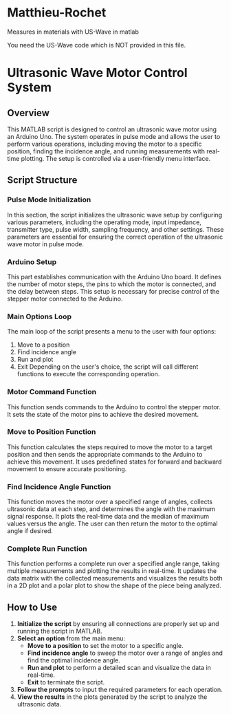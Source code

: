 # Matthieu-Rochet
Measures in materials with US-Wave in matlab

You need the US-Wave code which is NOT provided in this file.

# Ultrasonic Wave Motor Control System

## Overview

This MATLAB script is designed to control an ultrasonic wave motor using an Arduino Uno. The system operates in pulse mode and allows the user to perform various operations, including moving the motor to a specific position, finding the incidence angle, and running measurements with real-time plotting. The setup is controlled via a user-friendly menu interface.

## Script Structure

### Pulse Mode Initialization
In this section, the script initializes the ultrasonic wave setup by configuring various parameters, including the operating mode, input impedance, transmitter type, pulse width, sampling frequency, and other settings. These parameters are essential for ensuring the correct operation of the ultrasonic wave motor in pulse mode. 

### Arduino Setup 
This part establishes communication with the Arduino Uno board. It defines the number of motor steps, the pins to which the motor is connected, and the delay between steps. This setup is necessary for precise control of the stepper motor connected to the Arduino.

### Main Options Loop
The main loop of the script presents a menu to the user with four options:
1. Move to a position
2. Find incidence angle
3. Run and plot
4. Exit
Depending on the user's choice, the script will call different functions to execute the corresponding operation.

### Motor Command Function
This function sends commands to the Arduino to control the stepper motor. It sets the state of the motor pins to achieve the desired movement.

### Move to Position Function
This function calculates the steps required to move the motor to a target position and then sends the appropriate commands to the Arduino to achieve this movement. It uses predefined states for forward and backward movement to ensure accurate positioning.

### Find Incidence Angle Function
This function moves the motor over a specified range of angles, collects ultrasonic data at each step, and determines the angle with the maximum signal response. It plots the real-time data and the median of maximum values versus the angle. The user can then return the motor to the optimal angle if desired.

### Complete Run Function
This function performs a complete run over a specified angle range, taking multiple measurements and plotting the results in real-time. It updates the data matrix with the collected measurements and visualizes the results both in a 2D plot and a polar plot to show the shape of the piece being analyzed.

## How to Use
1. **Initialize the script** by ensuring all connections are properly set up and running the script in MATLAB.
2. **Select an option** from the main menu:
   - **Move to a position** to set the motor to a specific angle.
   - **Find incidence angle** to sweep the motor over a range of angles and find the optimal incidence angle.
   - **Run and plot** to perform a detailed scan and visualize the data in real-time.
   - **Exit** to terminate the script.
3. **Follow the prompts** to input the required parameters for each operation.
4. **View the results** in the plots generated by the script to analyze the ultrasonic data.
